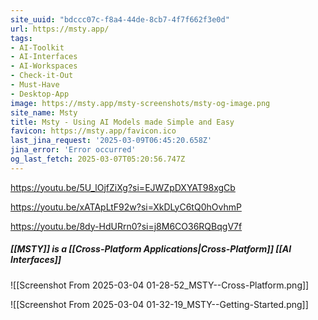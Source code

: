 ```yaml
---
site_uuid: "bdccc07c-f8a4-44de-8cb7-4f7f662f3e0d"
url: https://msty.app/
tags:
- AI-Toolkit
- AI-Interfaces
- AI-Workspaces
- Check-it-Out
- Must-Have
- Desktop-App
image: https://msty.app/msty-screenshots/msty-og-image.png
site_name: Msty
title: Msty - Using AI Models made Simple and Easy
favicon: https://msty.app/favicon.ico
last_jina_request: '2025-03-09T06:45:20.658Z'
jina_error: 'Error occurred'
og_last_fetch: 2025-03-07T05:20:56.747Z
---
```

https://youtu.be/5U_lOjfZiXg?si=EJWZpDXYAT98xgCb

https://youtu.be/xATApLtF92w?si=XkDLyC6tQ0hOvhmP

https://youtu.be/8dy-HdURrn0?si=j8M6CO36RQBqgV7f
##### [[MSTY]] is a [[Cross-Platform Applications|Cross-Platform]] [[AI Interfaces]]

![[Screenshot From 2025-03-04 01-28-52_MSTY--Cross-Platform.png]]

![[Screenshot From 2025-03-04 01-32-19_MSTY--Getting-Started.png]]
